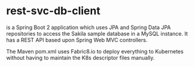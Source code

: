 # rest-svc-db-client 
is a Spring Boot 2 application which uses JPA and Spring Data JPA repositories to access the Sakila sample database in a MySQL instance. It has a REST API based upon Spring Web MVC controllers.

The Maven pom.xml uses Fabric8.io to deploy everything to Kubernetes without having to maintain the K8s descriptor files manually. 
